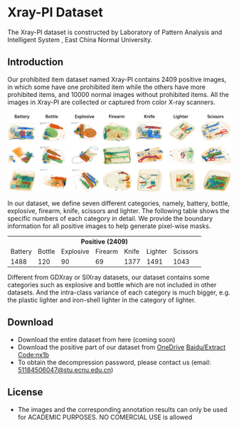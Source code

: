 # Xray-PI Dataset

The Xray-PI dataset is constructed by Laboratory of Pattern Analysis and Intelligent System , East China Normal University.

## Introduction

Our prohibited item dataset named Xray-PI contains 2409 positive images, in which some have one prohibited item while the others have more prohibited items, and 10000 normal images without prohibited items. All the images in Xray-PI are collected or captured from color X-ray scanners.

![dataset_view](./dataset.jpg)



In our dataset, we define seven different categories, namely, battery, bottle, explosive, firearm, knife, scissors and lighter. The following table shows the specific numbers of each category in detail. We provide the boundary information for all positive images to help generate pixel-wise masks. 

<center>
<table class="tg">
  <tr>
    <th class="tg-c3ow" colspan="7">Positive (2409)</th>
  </tr>
  <tr>
    <td class="tg-c3ow">Battery</td>
    <td class="tg-c3ow">Bottle</td>
    <td class="tg-c3ow">Explosive</td>
    <td class="tg-c3ow">Firearm</td>
    <td class="tg-c3ow">Knife</td>
    <td class="tg-c3ow">Lighter</td>
    <td class="tg-c3ow">Scissors</td>
  </tr>
  <tr>
    <td class="tg-c3ow">1488</td>
    <td class="tg-c3ow">120</td>
    <td class="tg-c3ow">90</td>
    <td class="tg-c3ow">69</td>
    <td class="tg-c3ow">1377</td>
    <td class="tg-c3ow">1491</td>
    <td class="tg-c3ow">1043</td>
  </tr>
</table>
</center>


Different from GDXray or SIXray datasets, our dataset contains some categories such as explosive and bottle which are not included in other datasets. And the intra-class variance of each category is much bigger, e.g. the plastic lighter and iron-shell lighter in the category of lighter.



## Download 

- Download the entire dataset from here (coming soon)
- Download the positive part of our dataset from [OneDrive](https://1drv.ms/u/s!Avcw2GQq4yx0tnuWcvH-DnDk4MJZ?e=XGy9N2)  [Baidu/Extract Code:nx1b](https://pan.baidu.com/s/1AT-EHIde7a_evXfknhpGVQ)  
- To obtain the decompression password, please contact us (email: 51184506047@stu.ecnu.edu.cn)

## License

- The images and the corresponding annotation results can only be used for ACADEMIC PURPOSES. NO COMERCIAL USE is allowed




